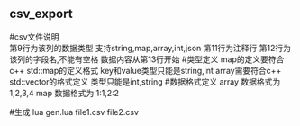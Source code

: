 ## csv_export
#csv文件说明</br>
第9行为该列的数据类型 支持string,map,array,int,json
第11行为注释行
第12行为该列的字段名,不能有空格
数据内容从第13行开始
#类型定义
map的定义要符合c++ std::map的定义格式 key和value类型只能是string,int
array需要符合c++ std::vector的格式定义 类型只能是int,string
#数据格式定义
array 数据格式为 1,2,3,4 
map 数据格式为 1:1,2:2 

#生成
lua gen.lua file1.csv file2.csv 
